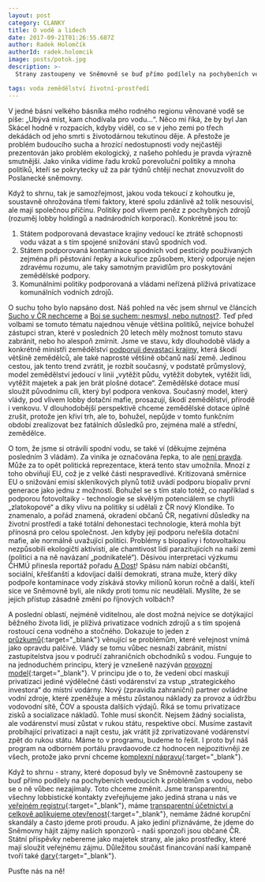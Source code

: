 ```yaml
---
layout: post
category: CLANKY
title: O vodě a lidech
date: 2017-09-21T01:26:55.687Z
author: Radek Holomčík
authorId: radek.holomcik
image: posts/potok.jpg
description: >-
  Strany zastoupeny ve Sněmovně se buď přímo podílely na pochybeních vedoucích k otrávení vody v Česku  nebo se o ně vůbec nezajímaly. Pomožte Pirátům to změnit.

tags: voda zemědělství životní-prostředí
---
```


V jedné básni velkého básníka mého rodného regionu věnované vodě se píše: „Ubývá míst, kam chodívala pro vodu…“. Něco mi říká, že by byl Jan Skácel hodně v rozpacích, kdyby viděl, co se v jeho zemi po třech dekádách od jeho smrti s životodárnou tekutinou děje. A přestože je problém budoucího sucha a hrozící nedostupnosti vody nejčastěji prezentován jako problém ekologický, z našeho pohledu je pravda výrazně smutnější. Jako viníka vidíme řadu kroků porevoluční politiky a mnoha politiků, kteří se pokrytecky už za pár týdnů chtějí nechat znovuzvolit do Poslanecké sněmovny.

Když to shrnu, tak je samozřejmost, jakou voda tekoucí z kohoutku je, soustavně ohrožována třemi faktory, které spolu zdánlivě až tolik nesouvisí, ale mají společnou příčinu. Politiky pod vlivem peněz z pochybných zdrojů (rozuměj lobby holdingů a nadnárodních korporací). Konkrétně jsou to:
1. Státem podporovaná devastace krajiny vedoucí ke ztrátě schopnosti vodu vázat a s tím spojené snižování stavů spodních vod.
2. Státem podporovaná kontaminace spodních vod pesticidy používaných zejména při pěstování řepky a kukuřice způsobem, který odporuje nejen zdravému rozumu, ale taky samotným pravidlům pro poskytování zemědělské podpory.
3. Komunálními politiky podporovaná a vládami neřízená plíživá privatizace komunálních vodních zdrojů.

O suchu toho bylo napsáno dost. Náš pohled na věc jsem shrnul ve článcích [Sucho v ČR nechceme](https://jihomoravsky.pirati.cz/tiskove-zpravy/sucho-v-r-nechceme.html) a [Boj se suchem: nesmysl, nebo nutnost?](https://jihomoravsky.pirati.cz/tiskove-zpravy/boj-se-suchem-nesmysl-nebo-nutnost.html). Teď před volbami se tomuto tématu najednou věnuje většina politiků, nejvíce bohužel zástupci stran, které v posledních 20 letech měly možnost tomuto stavu zabránit, nebo ho alespoň zmírnit. Jsme ve stavu, kdy dlouhodobě vlády a konkrétně ministři zemědělství [podporují devastaci krajiny](https://jihomoravsky.pirati.cz/tiskove-zpravy/ci-zajmy-haji-ministerstvo-zemedelstvi.html), která škodí většině zemědělců, ale také naprosté většině občanů naší země. Jedinou cestou, jak tento trend zvrátit, je rozbít současný, v podstatě průmyslový, model zemědělství jedoucí v linii „vytěžit půdu, vytěžit dobytek, vytěžit lidi, vytěžit majetek a pak jen brát plošné dotace“. Zemědělské dotace musí sloužit původnímu cíli, který byl podpora venkova. Současný model, který vlády, pod vlivem lobby dotační mafie, prosazují, škodí zemědělství, přírodě i venkovu. V dlouhodobější perspektivě chceme zemědělské dotace úplně zrušit, protože jen křiví trh, ale to, bohužel, nepůjde v tomto funkčním období zrealizovat bez fatálních důsledků pro, zejména malé a střední, zemědělce.

O tom, že jsme si otrávili spodní vodu, se také ví (děkujme zejména posledním 3 vládám). Za viníka je označována řepka, to ale [není pravda](https://jihomoravsky.pirati.cz/tiskove-zpravy/otravena-voda.html). Může za to opět politická reprezentace, která tento stav umožnila. Mnozí z toho obviňují EU, což je z velké části nespravedlivé. Kritizovaná směrnice EU o snižování emisí skleníkových plynů totiž uvádí podporu biopaliv první generace jako jednu z možností. Bohužel se s tím stalo totéž, co například s podporou fotovoltaiky - technologie se skvělým potenciálem se chytli „zlatokopové“ a díky vlivu na politiky si udělali z ČR nový Klondike. To znamenalo, a pořád znamená, okradení občanů ČR, negativní důsledky na životní prostředí a také totální dehonestaci technologie, která mohla být přínosná pro celou společnost. Jen kdyby její podporu neřešila dotační mafie, ale normálně uvažující politici. Problémy s biopalivy i fotovoltaikou nezpůsobili ekologičtí aktivisti, ale chamtivost lidí parazitujících na naší zemi (politici a na ně navázaní „podnikatelé“). Děsivou interpretaci výzkumu ČHMÚ přinesla reportáž pořadu [A Dost](https://www.stream.cz/adost/10019123-otravena-voda-alarmujici-vysledky-testu-vody-v-cesku)! Spásu nám nabízí občanští, sociální, křešťanští a kdovíjací další demokrati, strana muže, který díky podpoře kontaminace vody získává stovky milionů korun ročně a další, kteří sice ve Sněmovně byli, ale nikdy proti tomu nic neudělali. Myslíte, že se jejich přístup zásadně změní po říjnových volbách?

A poslední oblastí, nejméně viditelnou, ale dost možná nejvíce se dotýkající běžného života lidí, je plíživá privatizace vodních zdrojů a s tím spojená rostoucí cena vodného a stočného. Dokazuje to jeden z [průzkumů](http://www.denik.cz/z_domova/silnice-korupce-i-draha-voda-problemy-ktere-nejvic-trapi-cechy-20170919.html){:target="_blank"} věnující se problémům, které veřejnost vnímá jako opravdu palčivé. Vlády se tomu vůbec nesnaží zabránit, místní zastupitelstva jsou v područí zahraničních obchodníků s vodou. Funguje to na jednoduchém principu, který je vznešeně nazýván [provozní model](https://pravdaovode.cz/co-je-to-provozni-model/){:target="_blank"}. V principu jde o to, že vedení obcí maskují privatizaci jediné výdělečné části vodárenství za vstup „strategického investora“ do místní vodárny. Nový (zpravidla zahraniční) partner ovládne vodní zdroje, které zpeněžuje a městu zůstanou náklady za provoz a údržbu vodovodní sítě, ČOV a spousta dalších výdajů. Říká se tomu privatizace zisků a socializace nákladů. Tohle musí skončit. Nejsem žádný socialista, ale vodárenství musí zůstat v rukou státu, respektive obcí. Musíme zastavit probíhající privatizaci a najít cestu, jak vrátit již zprivatizované vodárenství zpět do rukou státu. Máme to v programu, budeme to řešit. I proto byl náš program na odborném portálu pravdaovode.cz hodnocen nejpozitivněji ze všech, protože jako první chceme [komplexní nápravu](https://pravdaovode.cz/novinky/programy-stran-voda/){:target="_blank"}.

Když to shrnu - strany, které doposud byly ve Sněmovně zastoupeny se buď přímo podílely na pochybeních vedoucích k problémům s vodou, nebo se o ně vůbec nezajímaly. Toto chceme změnit. Jsme transparentní, všechny lobbistické kontakty zveřejňujeme jako jediná strana u nás ve [veřejném registru](https://forum.pirati.cz/vstupy-a-vystupy-f570/evidence-lobbistickych-kontaktu-t13315.html){:target="_blank"}, máme [transparentní účetnictví a celkově aplikujeme otevřenost](https://www.pirati.cz/otevrenost/){:target="_blank"}, nemáme žádné korupční skandály a často jdeme proti proudu. A jako jediní přiznáváme, že jdeme do Sněmovny hájit zájmy našich sponzorů - naši sponzoři jsou občané ČR. Státní příspěvky nebereme jako majetek strany, ale jako prostředky, které mají sloužit veřejnému zájmu. Důležitou součást financování naší kampaně tvoří také [dary](https://dary.pirati.cz/){:target="_blank"}.

Pusťte nás na ně!
